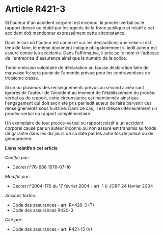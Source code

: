 # Article R421-3

Si l'auteur d'un accident corporel est inconnu, le procès-verbal ou le rapport dressé ou établi par les agents de la force
publique et relatif à cet accident doit mentionner expressément cette circonstance.

Dans le cas où l'auteur est connu et sur les déclarations que celui-ci est tenu de faire, le même document indique
obligatoirement si ledit auteur est assuré contre les accidents. Dans l'affirmative, il précise le nom et l'adresse de
l'entreprise d'assurance ainsi que le numéro de la police.

Toute omission volontaire de déclaration ou fausse déclaration faite de mauvaise foi sera punie de l'amende prévue pour les
contraventions de troisième classe.

Si un ou plusieurs des renseignements prévus au second alinéa sont ignorés de l'auteur de l'accident au moment de
l'établissement du procès-verbal ou du rapport, cette circonstance est mentionnée ainsi que l'engagement qui doit avoir été
pris par ledit auteur de faire parvenir ces renseignements sous huitaine. Dans ce cas, il est dressé ultérieurement un
procès-verbal ou rapport complémentaire.

Un exemplaire de tout procès-verbal ou rapport relatif à un accident corporel causé par un auteur inconnu ou non assuré est
transmis au fonds de garantie dans les dix jours de sa date par les autorités de police ou de gendarmerie.

**Liens relatifs à cet article**

_Codifié par_:

  - Décret n°76-666 1976-07-16

_Modifié par_:

  - Décret n°2004-176 du 17 février 2004 - art. 1 () JORF 24 février 2004

_Anciens textes_:

  - Code des assurances - art. R*420-3 (T)
  - Code des assurances R420-3

_Cité par_:

  - Code des assurances - art. R421-15 (V)
